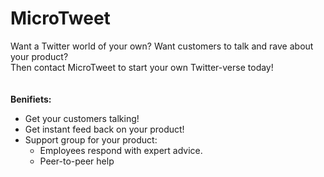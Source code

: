 # MicroTweet

Want a Twitter world of your own? Want customers to talk and rave about your product?<br>
Then contact MicroTweet to start your own Twitter-verse today!<br><br><br>
<b>Benifiets:</b><br>
<ul>
  <li>Get your customers talking!</li>
  <li>Get instant feed back on your product!</li>
  <li>Support group for your product:
  <ul>
   <li>Employees respond with expert advice.</li>
   <li>Peer-to-peer help</li>
  </ul>
  </li>
